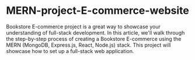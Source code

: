 # MERN-project-E-commerce-website
Bookstore E-commerce project is a great way to showcase your understanding of full-stack development. In this article, we'll walk through the step-by-step process of creating a Bookstore E-commerce using the MERN (MongoDB, Express.js, React, Node.js) stack. This project will showcase how to set up a full-stack web application.
